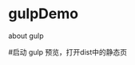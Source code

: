 <!--
 * @Author: your name
 * @Date: 2019-12-12 11:53:45
 * @LastEditTime: 2019-12-12 12:00:52
 * @LastEditors: Please set LastEditors
 * @Description: In User Settings Edit
 * @FilePath: /gulpDemo/README.md
 -->
# gulpDemo
about gulp 

#启动 gulp   预览，打开dist中的静态页
